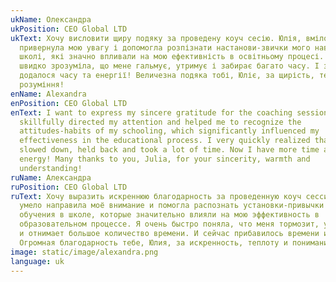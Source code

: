 ```yaml
---
ukName: Олександра
ukPosition: CEO Global LTD
ukText: Хочу висловити щиру подяку за проведену коуч сесію. Юлія, вміло
  привернула мою увагу і допомогла розпізнати настанови-звички мого навчання в
  школі, які значно впливали на мою ефективність в освітньому процесі. Я дуже
  швидко зрозуміла, що мене гальмує, утримує і забирає багато часу. І зараз
  додалося часу та енергії! Величезна подяка тобі, Юліє, за щирість, теплоту і
  розуміння!
enName: Alexandra
enPosition: CEO Global LTD
enText: I want to express my sincere gratitude for the coaching session. Julia
  skillfully directed my attention and helped me to recognize the
  attitudes-habits of my schooling, which significantly influenced my
  effectiveness in the educational process. I very quickly realized that I was
  slowed down, held back and took a lot of time. Now I have more time and
  energy! Many thanks to you, Julia, for your sincerity, warmth and
  understanding!
ruName: Александра
ruPosition: CEO Global LTD
ruText: Хочу выразить искреннюю благодарность за проведенную коуч сессию. Юлия,
  умело направила моё внимание и помогла распознать установки-привычки моего
  обучения в школе, которые значительно влияли на мою эффективность в
  образовательном процессе. Я очень быстро поняла, что меня тормозит, удерживает
  и отнимает большое количество времени. И сейчас прибавилось времени и энергии!
  Огромная благодарность тебе, Юлия, за искренность, теплоту и понимание!
image: static/image/alexandra.png
language: uk
---
```

